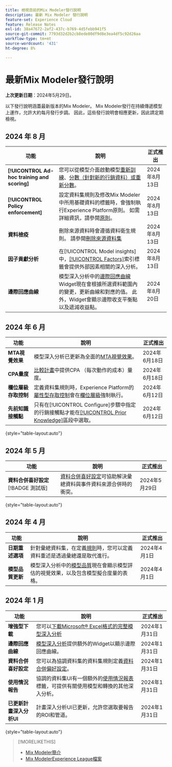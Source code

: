 ```yaml
---
title: 檢視目前的Mix Modeler發行說明
description: 最新 Mix Modeler 發行說明
feature-set: Experience Cloud
feature: Release Notes
exl-id: 38a47672-2af2-437c-b769-4d5febb941f5
source-git-commit: 7793d32d2b2cb8ede80df9d8e3ea4df5c92d26aa
workflow-type: tm+mt
source-wordcount: '431'
ht-degree: 8%

---
```


# 最新Mix Modeler發行說明

**上次更新日期**：2024年5月29日。

以下發行說明涵蓋最新版本的Mix Modeler。 Mix Modeler發行在持續傳遞模型上運作，允許大約每月發行步調。 因此，這些發行說明會相應更新，因此請定期檢視。

## 2024 年 8 月

| 功能 | 說明 | 正式推出 |
|---|---|---|
| **[!UICONTROL Ad-hoc training and scoring]** | 您可以從模型介面啟動模型[重新訓練](/help/models/overview.md#re-train)、[分數（針對新的行銷資料）或重新分數](/help/models/overview.md#score-or-re-score)。 | 2024年8月13日 |
| **[!UICONTROL Policy enforcement]** | 設定資料集規則及修改Mix Modeler中所用基礎資料的標籤時，會強制執行Experience Platform原則。 如需詳細資訊，請參閱[原則](../data-governance/policies.md)。 | 2024年8月13日 |
| **資料檢疫** | 刪除來源資料時會遵循資料衛生規則。 請參閱[刪除來源資料集](../harmonize-data/dataset-rules.md#delete-a-source-dataset) | 2024年8月13日 |
| **因子貢獻分析** | 在[!UICONTROL Model insights]中，[[!UICONTROL Factors]](/help/models/insights.md#factors)索引標籤會提供外部因素相關的深入分析。 | 2024年8月13日 |
| **邊際回應曲線** | 模型深入分析中的[邊際回應曲線](/help/models/insights.md#model-insights-1) Widget現在會根據所選資料範圍內的變更，更新曲線和對應的值。 此外，Widget會顯示邊際收支平衡點以及遞減收益點。 | 2024年8月20日 |


## 2024 年 6 月

| 功能 | 說明 | 正式推出 |
|---|---|---|
| **MTA視覺效果** | 模型深入分析已更新為全面的[MTA視覺效果](../models/insights.md#attribution)。 | 2024年6月18日 |
| **CPA量度** | [比較計畫](../plans/compare.md)中提供CPA （每次動作的成本）量度。 | 2024年6月18日 |
| **欄位層級存取控制** | 定義資料集規則時，Experience Platform的[屬性型存取控制](https://experienceleague.adobe.com/en/docs/experience-platform/access-control/abac/overview)會在[欄位層級](../harmonize-data/dataset-rules.md#field-level-access-control)強制執行。 | 2024年6月12日 |
| **先前知識接觸點** | 只有在[!UICONTROL Configure]步驟中指定的行銷接觸點才能在[[!UICONTROL Prior Knowledge]](../models/create.md)區段中選取。 | 2024年6月12日 |

{style="table-layout:auto"}

## 2024 年 5 月

| 功能 | 說明 | 正式推出 |
|---|---|---|
| **資料合併喜好設定** [!BADGE 測試版] | [資料合併喜好設定](../harmonize-data/dataset-rules.md#data-merge-preferences)可協助解決彙總資料與事件資料來源合併時的衝突。 | 2024年5月29日 |

{style="table-layout:auto"}




## 2024 年 4 月

| 功能 | 說明 | 正式推出 |
|---|---|---|
| **日期重述選項** | 針對彙總資料集，在定義[規則](../harmonize-data/dataset-rules.md)時，您可以定義資料重述是透過彙總還是取代進行。 | 2024年4月1日 |
| **模型品質更新** | 模型深入分析中的[模型品質](/help/models/insights.md)現在會顯示模型評估的視覺效果，以及包含模型擬合度量的表格。 | 2024年4月1日 |


## 2024 年 1 月

| 功能 | 說明 | 正式推出 |
|---|---|---|
| **增強型下載** | 您可以[下載Microsoft® Excel格式的完整模型深入分析](../models/insights.md) | 2024年1月31日 |
| **邊際回應曲線** | [模型深入分析](../models/insights.md)提供額外的Widget以顯示邊際回應曲線。 | 2024年1月31日 |
| **資料合併喜好設定** | 您可以為協調資料集的資料集規則定義[資料合併偏好設定](../harmonize-data/dataset-rules.md#data-merge-preferences)。 | 2024年1月31日 |
| **使用情況報告** | 協調的資料集UI有一個額外的[使用情況報表](../harmonize-data/usage-report.md)標籤，可提供有關使用模型和轉換的其他深入分析。 | 2024年1月31日 |
| **已更新計畫深入分析UI** | 計畫深入分析UI已更新，允許您選取要報告的ROI和管道。 | 2024年1月31日 |

{style="table-layout:auto"}


>[!MORELIKETHIS]
>
>* [Mix Modeler簡介](https://business.adobe.com/products/experience-platform/planning-and-measurement.html)
>* [Mix ModelerExperience League檔案](https://experienceleague.adobe.com/zh-hant/docs/mix-modeler)
